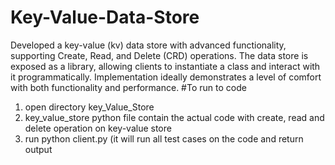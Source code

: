 # Key-Value-Data-Store
Developed a key-value (kv) data store with advanced functionality, supporting Create, Read, and Delete (CRD) operations.  The data store is  exposed as a library, allowing clients to instantiate a class and interact with it programmatically.  Implementation ideally demonstrates a level of comfort with both functionality and performance.
#To run to code
1. open directory key_Value_Store
2. key_value_store python file contain the actual code with create, read and delete operation on key-value store
3. run python client.py (it will run all test cases on the code and return output
